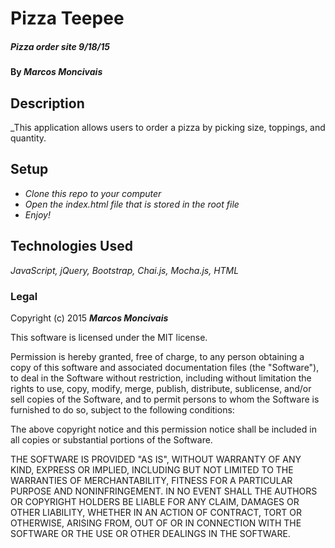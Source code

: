 # Pizza Teepee

##### Pizza order site 9/18/15

#### By _**Marcos Moncivais**_

## Description

_This application allows users to order a pizza by picking size, toppings, and quantity.

## Setup

* _Clone this repo to your computer_
* _Open the index.html file that is stored in the root file_
* _Enjoy!_

## Technologies Used

_JavaScript, jQuery, Bootstrap, Chai.js, Mocha.js, HTML_

### Legal

Copyright (c) 2015 **_Marcos Moncivais_**

This software is licensed under the MIT license.

Permission is hereby granted, free of charge, to any person obtaining a copy
of this software and associated documentation files (the "Software"), to deal
in the Software without restriction, including without limitation the rights
to use, copy, modify, merge, publish, distribute, sublicense, and/or sell
copies of the Software, and to permit persons to whom the Software is
furnished to do so, subject to the following conditions:

The above copyright notice and this permission notice shall be included in
all copies or substantial portions of the Software.

THE SOFTWARE IS PROVIDED "AS IS", WITHOUT WARRANTY OF ANY KIND, EXPRESS OR
IMPLIED, INCLUDING BUT NOT LIMITED TO THE WARRANTIES OF MERCHANTABILITY,
FITNESS FOR A PARTICULAR PURPOSE AND NONINFRINGEMENT. IN NO EVENT SHALL THE
AUTHORS OR COPYRIGHT HOLDERS BE LIABLE FOR ANY CLAIM, DAMAGES OR OTHER
LIABILITY, WHETHER IN AN ACTION OF CONTRACT, TORT OR OTHERWISE, ARISING FROM,
OUT OF OR IN CONNECTION WITH THE SOFTWARE OR THE USE OR OTHER DEALINGS IN
THE SOFTWARE.
